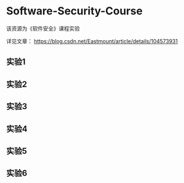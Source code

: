 # Software-Security-Course
该资源为《软件安全》课程实验

详见文章：
https://blog.csdn.net/Eastmount/article/details/104573931


## 实验1


## 实验2


## 实验3


## 实验4

## 实验5


## 实验6


